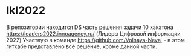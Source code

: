# lkl2022
В репозитории находится DS часть решения задачи 10 хакатона https://leaders2022.innoagency.ru/ (Лидеры Цифровой информации 2022) 
Участвую в команде https://github.com/Volnaya-Neva, - в этом гитхабе представлено всё решение, кроме данной части.
